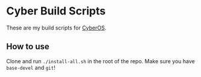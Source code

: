 # Cyber Build Scripts
These are my build scripts for [CyberOS](https://github.com/cyberos).

## How to use
Clone and run `./install-all.sh` in the root of the repo. Make sure you have `base-devel` and `git`!
